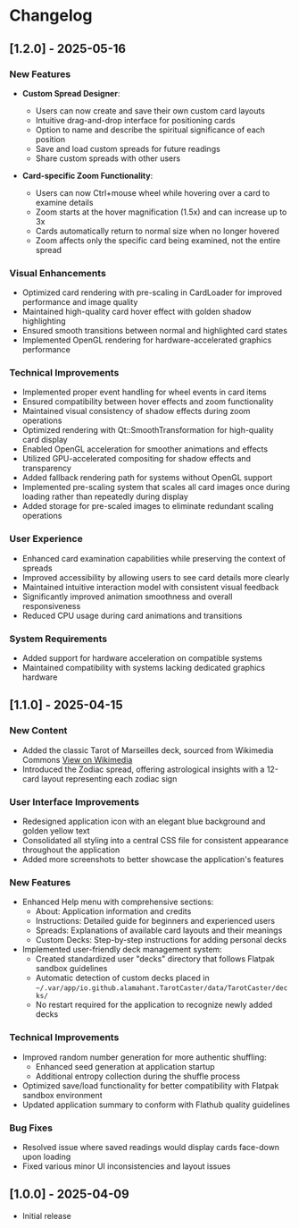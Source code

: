 # Changelog

## [1.2.0] - 2025-05-16

### New Features
- **Custom Spread Designer**:
  - Users can now create and save their own custom card layouts
  - Intuitive drag-and-drop interface for positioning cards
  - Option to name and describe the spiritual significance of each position
  - Save and load custom spreads for future readings
  - Share custom spreads with other users

- **Card-specific Zoom Functionality**:
  - Users can now Ctrl+mouse wheel while hovering over a card to examine details
  - Zoom starts at the hover magnification (1.5x) and can increase up to 3x
  - Cards automatically return to normal size when no longer hovered
  - Zoom affects only the specific card being examined, not the entire spread

### Visual Enhancements
- Optimized card rendering with pre-scaling in CardLoader for improved performance and image quality
- Maintained high-quality card hover effect with golden shadow highlighting
- Ensured smooth transitions between normal and highlighted card states
- Implemented OpenGL rendering for hardware-accelerated graphics performance

### Technical Improvements
- Implemented proper event handling for wheel events in card items
- Ensured compatibility between hover effects and zoom functionality
- Maintained visual consistency of shadow effects during zoom operations
- Optimized rendering with Qt::SmoothTransformation for high-quality card display
- Enabled OpenGL acceleration for smoother animations and effects
- Utilized GPU-accelerated compositing for shadow effects and transparency
- Added fallback rendering path for systems without OpenGL support
- Implemented pre-scaling system that scales all card images once during loading rather than repeatedly during display
- Added storage for pre-scaled images to eliminate redundant scaling operations

### User Experience
- Enhanced card examination capabilities while preserving the context of spreads
- Improved accessibility by allowing users to see card details more clearly
- Maintained intuitive interaction model with consistent visual feedback
- Significantly improved animation smoothness and overall responsiveness
- Reduced CPU usage during card animations and transitions

### System Requirements
- Added support for hardware acceleration on compatible systems
- Maintained compatibility with systems lacking dedicated graphics hardware

## [1.1.0] - 2025-04-15

### New Content
- Added the classic Tarot of Marseilles deck, sourced from Wikimedia Commons [View on Wikimedia](https://commons.wikimedia.org/wiki/Category:Tarot_de_Marseille_(Single_Cards))
- Introduced the Zodiac spread, offering astrological insights with a 12-card layout representing each zodiac sign

### User Interface Improvements
- Redesigned application icon with an elegant blue background and golden yellow text
- Consolidated all styling into a central CSS file for consistent appearance throughout the application
- Added more screenshots to better showcase the application's features

### New Features
- Enhanced Help menu with comprehensive sections:
  - About: Application information and credits
  - Instructions: Detailed guide for beginners and experienced users
  - Spreads: Explanations of available card layouts and their meanings
  - Custom Decks: Step-by-step instructions for adding personal decks
- Implemented user-friendly deck management system:
  - Created standardized user "decks" directory that follows Flatpak sandbox guidelines
  - Automatic detection of custom decks placed in `~/.var/app/io.github.alamahant.TarotCaster/data/TarotCaster/decks/`
  - No restart required for the application to recognize newly added decks

### Technical Improvements
- Improved random number generation for more authentic shuffling:
  - Enhanced seed generation at application startup
  - Additional entropy collection during the shuffle process
- Optimized save/load functionality for better compatibility with Flatpak sandbox environment
- Updated application summary to conform with Flathub quality guidelines

### Bug Fixes
- Resolved issue where saved readings would display cards face-down upon loading
- Fixed various minor UI inconsistencies and layout issues

## [1.0.0] - 2025-04-09
- Initial release

